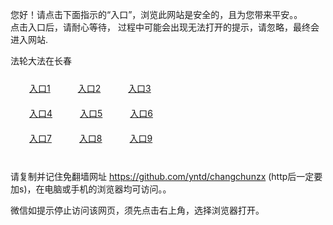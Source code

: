 您好！请点击下面指示的“入口”，浏览此网站是安全的，且为您带来平安。。 <br/>
点击入口后，请耐心等待， 过程中可能会出现无法打开的提示，请忽略，最终会进入网站. </br>

法轮大法在长春<br/>
<div style="padding:10px"><a style="margin:20px" target="_blank" href="https://druon6q9d6575.cloudfront.net/2Qpsp?duzjoo" id="ccLink1" rel="nofollow">入口1</a> <a target="_blank" style="margin:20px" href="https://d13a5xnkjrupca.cloudfront.net/2Qpsp?aybbpok" id="ccLink2" rel="nofollow">入口2</a> <a style="margin:20px" target="_blank" href="https://dv48jhu7wjgq6.cloudfront.net/2Qpsp?rxdpt" id="ccLink3" rel="nofollow">入口3</a></div>

<div style="padding:10px" ><a style="margin:20px" target="_blank" href="https://druon6q9d6575.cloudfront.net/2Qpsp?duzjoo" id="ccLink4" rel="nofollow">入口4</a> <a style="margin:20px" href="https://d13a5xnkjrupca.cloudfront.net/2Qpsp?aybbpok" target="_blank" id="ccLink5" rel="nofollow">入口5</a> <a style="margin:20px" href="https://dv48jhu7wjgq6.cloudfront.net/2Qpsp?rxdpt" target="_blank" id="ccLink6" rel="nofollow">入口6</a></div>

<div style="padding:10px"><a style="margin:20px" target="_blank" href="https://druon6q9d6575.cloudfront.net/2Qpsp?duzjoo" id="ccLink7" rel="nofollow">入口7</a> <a style="margin:20px" href="https://d13a5xnkjrupca.cloudfront.net/2Qpsp?aybbpok" target="_blank" id="ccLink8" rel="nofollow">入口8</a> <a style="margin:20px" target="_blank" href="https://dv48jhu7wjgq6.cloudfront.net/2Qpsp?rxdpt" id="ccLink9" rel="nofollow">入口9</a></div>

<br/>



请复制并记住免翻墙网址 https://github.com/yntd/changchunzx (http后一定要加s)，在电脑或手机的浏览器均可访问。。<br/>

微信如提示停止访问该网页，须先点击右上角，选择浏览器打开。
